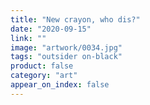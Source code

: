 ```yaml
---
title: "New crayon, who dis?"
date: "2020-09-15"
link: ""
image: "artwork/0034.jpg"
tags: "outsider on-black"
product: false
category: "art"
appear_on_index: false
---
```

